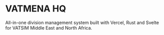 # VATMENA HQ

All-in-one division management system built with Vercel, Rust and Svelte for VATSIM Middle East and North Africa.